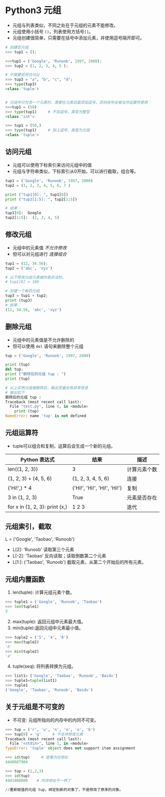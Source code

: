 # Python3 元组
- 元组与列表类似，不同之处在于元组的元素不能修改。
- 元组使用小括号 `()`，列表使用方括号`[]`。
- 元组创建很简单，只需要在括号中添加元素，并使用逗号隔开即可。

```py
# 创建空元组
>>> tup1 = ();

>>>tup1 = ('Google', 'Runoob', 1997, 2000);
>>> tup2 = (1, 2, 3, 4, 5 );

# 不需要括号也可以
>>> tup3 = "a", "b", "c", "d";   
>>> type(tup3)
<class 'tuple'>


# 元组中只包含一个元素时，需要在元素后面添加逗号，否则括号会被当作运算符使用：
>>>tup1 = (50)
>>> type(tup1)     # 不加逗号，类型为整型
<class 'int'>

>>> tup1 = (50,)
>>> type(tup1)     # 加上逗号，类型为元组
<class 'tuple'>
```


## 访问元组
- 元组可以使用下标索引来访问元组中的值
- 元组与字符串类似，下标索引从0开始，可以进行截取，组合等。

```py
tup1 = ('Google', 'Runoob', 1997, 2000)
tup2 = (1, 2, 3, 4, 5, 6, 7 )

print ("tup1[0]: ", tup1[0])
print ("tup2[1:5]: ", tup2[1:5])

# 结果：
tup1[0]:  Google
tup2[1:5]:  (2, 3, 4, 5)
```

## 修改元组
- 元组中的元素值 *不允许修改*
- 但可以对元组进行 *连接组合*

```py
tup1 = (12, 34.56);
tup2 = ('abc', 'xyz')

# 以下修改元组元素操作是非法的。
# tup1[0] = 100

# 创建一个新的元组
tup3 = tup1 + tup2;
print (tup3)
# 结果：
(12, 34.56, 'abc', 'xyz')

```


## 删除元组
- 元组中的元素值是不允许删除的
- 但可以使用 `del` 语句来删除整个元组

```py
tup = ('Google', 'Runoob', 1997, 2000)

print (tup)
del tup;
print ("删除后的元组 tup : ")
print (tup)

# 以上实例元组被删除后，输出变量会有异常信息
# 输出如下
删除后的元组 tup :
Traceback (most recent call last):
  File "test.py", line 8, in <module>
    print (tup)
NameError: name 'tup' is not defined
```

## 元组运算符
- tuple可以组合和复制，运算后会生成一个新的元组。

Python 表达式	| 结果	| 描述
---|---|---
len((1, 2, 3))	                | 3	                              | 计算元素个数
(1, 2, 3) + (4, 5, 6)	          | (1, 2, 3, 4, 5, 6)	            | 连接
('Hi!',) * 4	                  | ('Hi!', 'Hi!', 'Hi!', 'Hi!')	  | 复制
3 in (1, 2, 3)	                | True	                          | 元素是否存在
for x in (1, 2, 3): print (x,)	| 1 2 3	                          | 迭代


## 元组索引，截取

L = ('Google', 'Taobao', 'Runoob')

- L[2]:	'Runoob'	读取第三个元素
- L[-2]:	'Taobao'	反向读取；读取倒数第二个元素
- L[1:]:	('Taobao', 'Runoob')	截取元素，从第二个开始后的所有元素。


## 元组内置函数

1.	len(tuple): 计算元组元素个数。

```py
>>> tuple1 = ('Google', 'Runoob', 'Taobao')
>>> len(tuple1)
3
```

2.	max(tuple): 返回元组中元素最大值。
3.	min(tuple):返回元组中元素最小值。

```py
>>> tuple2 = ('5', '4', '8')
>>> max(tuple2)
'8'
>>> min(tuple2)
'4'
```

4.	tuple(seq): 将列表转换为元组。

```py
>>> list1= ['Google', 'Taobao', 'Runoob', 'Baidu']
>>> tuple1=tuple(list1)
>>> tuple1
('Google', 'Taobao', 'Runoob', 'Baidu')
```


## 关于元组是不可变的
- 不可变: 元组所指向的内存中的内同不可变。

```py
>>> tup = ('r', 'u', 'n', 'o', 'o', 'b')
>>> tup[0] = 'g'     # 不支持修改元素
Traceback (most recent call last):
  File "<stdin>", line 1, in <module>
TypeError: 'tuple' object does not support item assignment

>>> id(tup)     # 查看内存地址
4440687904

>>> tup = (1,2,3)
>>> id(tup)
4441088800    # 内存地址不一样了

//重新赋值的元组 tup，绑定到新的对象了，不是修改了原来的对象。
```
